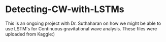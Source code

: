 # Detecting-CW-with-LSTMs
This is an ongoing project with Dr. Suthaharan on how we might be able to use LSTM's for Continuous gravitational wave analysis. These files were uploaded from Kaggle:)
